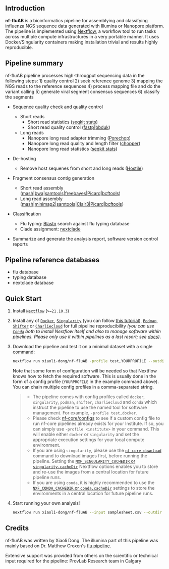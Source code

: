 <!-- # ![nf-core/influenza](docs/images/nf-influenza_logo_light.png#gh-light-mode-only) ![nf-core/influenza](docs/images/nf-influenza_logo_dark.png#gh-dark-mode-only) -->

<!--
[![AWS CI](https://img.shields.io/badge/CI%20tests-full%20size-FF9900?labelColor=000000&logo=Amazon%20AWS)](https://nf-co.re/influenza/results)[![Cite with Zenodo](http://img.shields.io/badge/DOI-10.5281/zenodo.XXXXXXX-1073c8?labelColor=000000)](https://doi.org/10.5281/zenodo.XXXXXXX)

[![Nextflow](https://img.shields.io/badge/nextflow%20DSL2-%E2%89%A521.10.3-23aa62.svg)](https://www.nextflow.io/)
[![run with conda](http://img.shields.io/badge/run%20with-conda-3EB049?labelColor=000000&logo=anaconda)](https://docs.conda.io/en/latest/)
[![run with docker](https://img.shields.io/badge/run%20with-docker-0db7ed?labelColor=000000&logo=docker)](https://www.docker.com/)
[![run with singularity](https://img.shields.io/badge/run%20with-singularity-1d355c.svg?labelColor=000000)](https://sylabs.io/docs/)
[![Launch on Nextflow Tower](https://img.shields.io/badge/Launch%20%F0%9F%9A%80-Nextflow%20Tower-%234256e7)](https://tower.nf/launch?pipeline=https://github.com/nf-core/influenza)

[![Get help on Slack](http://img.shields.io/badge/slack-nf--core%20%23influenza-4A154B?labelColor=000000&logo=slack)](https://nfcore.slack.com/channels/influenza)[![Follow on Twitter](http://img.shields.io/badge/twitter-%40nf__core-1DA1F2?labelColor=000000&logo=twitter)](https://twitter.com/nf_core)[![Watch on YouTube](http://img.shields.io/badge/youtube-nf--core-FF0000?labelColor=000000&logo=youtube)](https://www.youtube.com/c/nf-core) -->

## Introduction

<!-- TODO nf-core: Write a 1-2 sentence summary of what data the pipeline is for and what it does -->

**nf-fluAB** is a bioinformatics pipeline for assemblying and classifying influenza NGS sequence data generated with Illumina or Nanopore platform. The pipeline is implemented using [Nextflow](https://www.nextflow.io), a workflow tool to run tasks across multiple compute infrastructures in a very portable manner. It uses Docker/Singularity containers making installation trivial and results highly reproducible. 

## Pipeline summary

<!-- TODO nf-core: Fill in short bullet-pointed list of the default steps in the pipeline -->
nf-fluAB pipeline processes high-througput sequencing data in the following steps: 1) quality control 2) seek reference genome 3) mapping the NGS reads to the reference sequences 4) process mapping file and do the variant calling 5) generate viral segment consensus sequences 6) classify the segments

- Sequence quality check and quality control
  - Short reads
    - Short read statistics ([seqkit stats](https://bioinf.shenwei.me/seqkit/usage/#stats))
    - Short read quality control ([fastp](https://github.com/OpenGene/fastp)|[bbduk](https://github.com/BioInfoTools/BBMap/blob/master/sh/bbduk.sh))  
  - Long reads
    - Nanopore long read adapter trimming ([Porechop](https://github.com/rrwick/Porechop))
    - Nanopore long read quality and length filter ([chopper](https://github.com/wdecoster/chopper))
    - Nanopore long read statistics ([seqkit stats](https://bioinf.shenwei.me/seqkit/usage/#stats))
- De-hosting
  - Remove host sequenes from short and long reads ([Hostile](https://github.com/bede/hostile)) 
- Fragment consensus contig generation
  - Short read assembly ([mash](https://github.com/marbl/Mash)|[bwa](https://github.com/lh3/bwa)|[samtools](https://github.com/samtools/samtools)|[freebayes](https://github.com/freebayes/freebayes)|[Picard](https://github.com/broadinstitute/picard)|[bcftools](https://github.com/samtools/bcftools))
  - Long read assembly ([mash](https://github.com/marbl/Mash)|[minimap2](https://github.com/lh3/minimap2)|[samtools](https://github.com/samtools/samtools)|[Clair3](https://github.com/HKU-BAL/Clair3)|[Picard](https://github.com/broadinstitute/picard)|[bcftools](https://github.com/samtools/bcftools))

- Classification
  - Flu typing: [Blastn](https://blast.ncbi.nlm.nih.gov/doc/blast-help/downloadblastdata.html) search against flu typing database
  - Clade assignment: [nextclade](https://github.com/nextstrain/nextclade)
- Summarize and generate the analysis report, software version control reports

## Pipeline reference databases
* flu database
* typing database
* nextclade database
  

## Quick Start

1. Install [`Nextflow`](https://www.nextflow.io/docs/latest/getstarted.html#installation) (`>=21.10.3`)

2. Install any of [`Docker`](https://docs.docker.com/engine/installation/), [`Singularity`](https://www.sylabs.io/guides/3.0/user-guide/) (you can follow [this tutorial](https://singularity-tutorial.github.io/01-installation/)), [`Podman`](https://podman.io/), [`Shifter`](https://nersc.gitlab.io/development/shifter/how-to-use/) or [`Charliecloud`](https://hpc.github.io/charliecloud/) for full pipeline reproducibility _(you can use [`Conda`](https://conda.io/miniconda.html) both to install Nextflow itself and also to manage software within pipelines. Please only use it within pipelines as a last resort; see [docs](https://nf-co.re/usage/configuration#basic-configuration-profiles))_.

3. Download the pipeline and test it on a minimal dataset with a single command:

   ```bash
   nextflow run xiaoli-dong/nf-fluAB -profile test,YOURPROFILE --outdir <OUTDIR>
   ```

   Note that some form of configuration will be needed so that Nextflow knows how to fetch the required software. This is usually done in the form of a config profile (`YOURPROFILE` in the example command above). You can chain multiple config profiles in a comma-separated string.

   > - The pipeline comes with config profiles called `docker`, `singularity`, `podman`, `shifter`, `charliecloud` and `conda` which instruct the pipeline to use the named tool for software management. For example, `-profile test,docker`.
   > - Please check [nf-core/configs](https://github.com/nf-core/configs#documentation) to see if a custom config file to run nf-core pipelines already exists for your Institute. If so, you can simply use `-profile <institute>` in your command. This will enable either `docker` or `singularity` and set the appropriate execution settings for your local compute environment.
   > - If you are using `singularity`, please use the [`nf-core download`](https://nf-co.re/tools/#downloading-pipelines-for-offline-use) command to download images first, before running the pipeline. Setting the [`NXF_SINGULARITY_CACHEDIR` or `singularity.cacheDir`](https://www.nextflow.io/docs/latest/singularity.html?#singularity-docker-hub) Nextflow options enables you to store and re-use the images from a central location for future pipeline runs.
   > - If you are using `conda`, it is highly recommended to use the [`NXF_CONDA_CACHEDIR` or `conda.cacheDir`](https://www.nextflow.io/docs/latest/conda.html) settings to store the environments in a central location for future pipeline runs.

4. Start running your own analysis!

   <!-- TODO nf-core: Update the example "typical command" below used to run the pipeline -->

   ```bash
   nextflow run xiaoli-dong/nf-fluAB --input samplesheet.csv --outdir <OUTDIR> -profile <docker/singularity/podman/shifter/charliecloud/conda/institute>
   ```

## Credits

nf-fluAB was written by Xiaoli Dong. The illumina part of this pipeline was mainly based on Dr. Matthew Croxen's [flu pipeline]().

Extensive support was provided from others on the scientific or technical input required for the pipeline: ProvLab Research team in Calgary

<!-- TODO nf-core: If applicable, make list of people who have also contributed -->
<!-- 
## Contributions and Support

If you would like to contribute to this pipeline, please see the [contributing guidelines](.github/CONTRIBUTING.md).

For further information or help, don't hesitate to get in touch on the [Slack `#influenza` channel](https://nfcore.slack.com/channels/influenza) (you can join with [this invite](https://nf-co.re/join/slack)).
-->
<!--
## Citations
-->
<!-- TODO nf-core: Add citation for pipeline after first release. Uncomment lines below and update Zenodo doi and badge at the top of this file. -->
<!-- If you use  nf-core/influenza for your analysis, please cite it using the following doi: [10.5281/zenodo.XXXXXX](https://doi.org/10.5281/zenodo.XXXXXX) -->

<!-- TODO nf-core: Add bibliography of tools and data used in your pipeline -->
<!--
An extensive list of references for the tools used by the pipeline can be found in the [`CITATIONS.md`](CITATIONS.md) file.

You can cite the `nf-core` publication as follows:
-->
<!--
> **The nf-core framework for community-curated bioinformatics pipelines.**
>
> Philip Ewels, Alexander Peltzer, Sven Fillinger, Harshil Patel, Johannes Alneberg, Andreas Wilm, Maxime Ulysse Garcia, Paolo Di Tommaso & Sven Nahnsen.
>
> _Nat Biotechnol._ 2020 Feb 13. doi: [10.1038/s41587-020-0439-x](https://dx.doi.org/10.1038/s41587-020-0439-x).

-->

